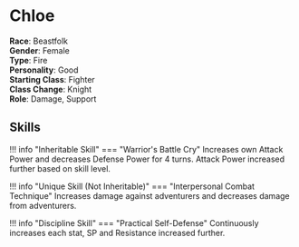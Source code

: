 # Chloe

**Race**: Beastfolk  
**Gender**: Female  
**Type**: Fire  
**Personality**: Good  
**Starting Class**: Fighter  
**Class Change**: Knight  
**Role**: Damage, Support

## Skills

!!! info "Inheritable Skill"
    === "Warrior's Battle Cry"
        Increases own Attack Power and decreases Defense Power for 4 turns. Attack Power increased further based on skill level.

!!! info "Unique Skill (Not Inheritable)"
    === "Interpersonal Combat Technique"
        Increases damage against adventurers and decreases damage from adventurers.

!!! info "Discipline Skill"
    === "Practical Self-Defense"
        Continuously increases each stat, SP and Resistance increased further.